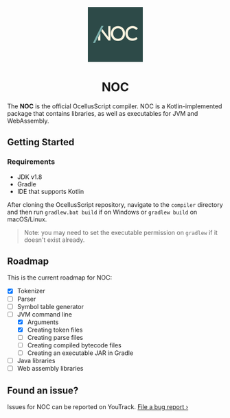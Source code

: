 <div align="center">
    <img width="128" src="./logo.png" alt="OcellusScript logo">
    <h1>NOC</h1>
</div>

The **NOC** is the official OcellusScript compiler. NOC is a Kotlin-implemented package that contains libraries, as well as executables for JVM and WebAssembly.

## Getting Started

### Requirements

- JDK v1.8
- Gradle
- IDE that supports Kotlin

After cloning the OcellusScript repository, navigate to the `compiler` directory and then run `gradlew.bat build` if on Windows or `gradlew build` on macOS/Linux.

> Note: you may need to set the executable permission on `gradlew` if it doesn't exist already.

## Roadmap

This is the current roadmap for NOC:

- [X] Tokenizer
- [ ] Parser
- [ ] Symbol table generator
- [ ] JVM command line
    - [X] Arguments
    - [X] Creating token files
    - [ ] Creating parse files
    - [ ] Creating compiled bytecode files
    - [ ] Creating an executable JAR in Gradle
- [ ] Java libraries
- [ ] Web assembly libraries

## Found an issue?

Issues for NOC can be reported on YouTrack. [File a bug report &rsaquo;](https://youtrack.marquiskurt.net/youtrack/newIssue?project=NOC)
